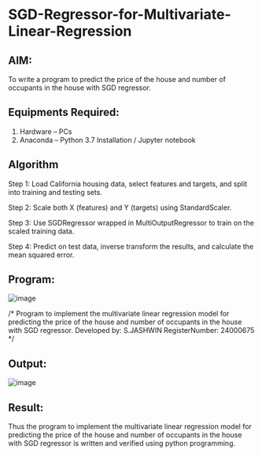# SGD-Regressor-for-Multivariate-Linear-Regression

## AIM:
To write a program to predict the price of the house and number of occupants in the house with SGD regressor.

## Equipments Required:
1. Hardware – PCs
2. Anaconda – Python 3.7 Installation / Jupyter notebook

## Algorithm
Step 1: Load California housing data, select features and targets, and split into training and testing sets.

Step 2: Scale both X (features) and Y (targets) using StandardScaler.

Step 3: Use SGDRegressor wrapped in MultiOutputRegressor to train on the scaled training data.

Step 4: Predict on test data, inverse transform the results, and calculate the mean squared error.

## Program:
![image](https://github.com/user-attachments/assets/54f11888-e029-4709-8076-af2c78e6f9c5)


/*
Program to implement the multivariate linear regression model for predicting the price of the house and number of occupants in the house with SGD regressor.
Developed by: S.JASHWIN
RegisterNumber: 24000675
*/


## Output:
![image](https://github.com/user-attachments/assets/19fd51f6-bf1e-489d-a5c1-b65b7534a505)



## Result:
Thus the program to implement the multivariate linear regression model for predicting the price of the house and number of occupants in the house with SGD regressor is written and verified using python programming.
